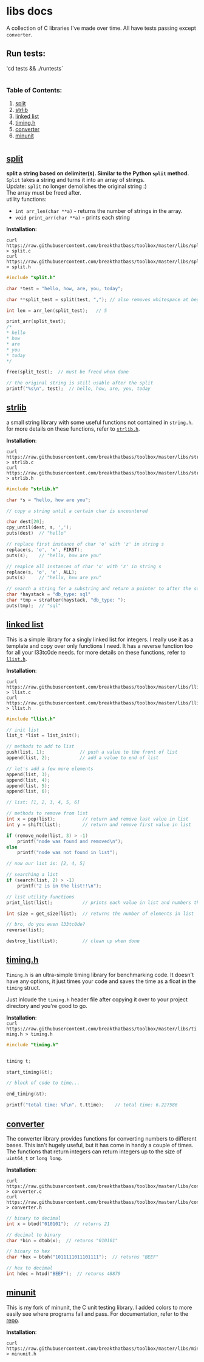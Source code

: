 # libs docs
A collection of C libraries I've made over time. All have tests passing except `converter`.

## Run tests:   
'cd tests && ./runtests`
#
### Table of Contents:
1. [split](https://github.com/breakthatbass/toolbox/tree/master/libs#split)
2. [strlib](https://github.com/breakthatbass/toolbox/tree/master/libs#strlib)
3. [linked list](https://github.com/breakthatbass/toolbox/tree/master/libs#linked-list)
4. [timing.h](https://github.com/breakthatbass/toolbox/tree/master/libs#timingh)
5. [converter](https://github.com/breakthatbass/toolbox/tree/master/libs#converter)
6. [minunit](https://github.com/breakthatbass/toolbox/tree/master/libs#minunit)
#
## [split](https://github.com/breakthatbass/toolbox/blob/master/libs/split.c)
**split a string based on delimiter(s). Similar to the Python `split` method.**  
`Split` takes a string and turns it into an array of strings.  
Update: `split` no longer demolishes the original string :)  
The array must be freed after.  
utility functions:
- `int arr_len(char **a)` - returns the number of strings in the array.
- `void print_arr(char **a)` - prints each string

**Installation:**  
```
curl https://raw.githubusercontent.com/breakthatbass/toolbox/master/libs/split.c > split.c  
curl https://raw.githubusercontent.com/breakthatbass/toolbox/master/libs/split.h > split.h
```
```C
#include "split.h"

char *test = "hello, how, are, you, today";

char **split_test = split(test, ","); // also removes whitespace at beginning and end of each str

int len = arr_len(split_test);   // 5

print_arr(split_test);
/*
* hello
* how
* are
* you
* today
*/

free(split_test);  // must be freed when done

// the original string is still usable after the split
printf("%s\n", test);  // hello, how, are, you, today
```

## [strlib](https://github.com/breakthatbass/toolbox/blob/master/libs/strlib.c)
a small string library with some useful functions not contained in `string.h`.  
for more details on these functions, refer to [`strlib.h`](https://github.com/breakthatbass/toolbox/blob/master/libs/strlib.h). 

**Installation**:
```
curl https://raw.githubusercontent.com/breakthatbass/toolbox/master/libs/strlib.c > strlib.c
curl https://raw.githubusercontent.com/breakthatbass/toolbox/master/libs/strlib.h > strlib.h
```
```C
#include "strlib.h"

char *s = "hello, how are you";

// copy a string until a certain char is encountered

char dest[20];
cpy_until(dest, s, ',');
puts(dest)  // "hello"

// replace first instance of char 'o' with 'z' in string s
replace(s, 'o', 'x', FIRST);
puts(s);    // "hellx, how are you"

// reaplce all instances of char 'o' with 'z' in string s
replace(s, 'o', 'x', ALL);
puts(s)     // "hellx, hxw are yxu"

// search a string for a substring and return a pointer to after the substring
char *haystack = "db_type: sql"
char *tmp = strafter(haystack, "db_type: ");
puts(tmp);  // "sql"

```

## [linked list](https://github.com/breakthatbass/toolbox/blob/master/libs/llist.c)
This is a simple library for a singly linked list for integers. I really use it as a template and copy over only functions I need. It has a reverse function too for all your l33tc0de needs. for more details on these functions, refer to [`llist.h`](https://github.com/breakthatbass/toolbox/blob/master/libs/llist.h).

**Installation**:
```
curl https://raw.githubusercontent.com/breakthatbass/toolbox/master/libs/llist.c > llist.c
curl https://raw.githubusercontent.com/breakthatbass/toolbox/master/libs/llist.h > llist.h
```
```C
#include "llist.h"

// init list
list_t *list = list_init();

// methods to add to list
push(list, 1);             // push a value to the front of list
append(list, 2);           // add a value to end of list

// let's add a few more elements
append(list, 3);
append(list, 4);
append(list, 5);
append(list, 6);

// list: [1, 2, 3, 4, 5, 6]

// methods to remove from list
int x = pop(list);          // return and remove last value in list
int y = shift(list);        // return and remove first value in list

if (remove_node(list, 3) > -1)
    printf("node was found and removed\n");
else
    printf("node was not found in list");

// now our list is: [2, 4, 5]

// searching a list
if (search(list, 2) > -1)
    printf("2 is in the list!!\n");

// list utility functions
print_list(list);           // prints each value in list and numbers them

int size = get_size(list);  // returns the number of elements in list

// bro, do you even l33tc0de?
reverse(list);

destroy_list(list);         // clean up when done

```

## [timing.h](https://github.com/breakthatbass/toolbox/blob/master/libs/timing.h)
`Timing.h` is an ultra-simple timing library for benchmarking code. It doesn't have any options, it just times your code and saves the time as a float in the `timing` struct.  

Just inlcude the `timing.h` header file after copying it over to your project directory and you're good to go. 

**Installation**:  
`curl https://raw.githubusercontent.com/breakthatbass/toolbox/master/libs/timing.h > timing.h`

```C
#include "timing.h"


timing t;

start_timing(&t);

// block of code to time...

end_timing(&t);

printf("total time: %f\n". t.ttime);    // total time: 6.227586

```

## [converter](https://github.com/breakthatbass/toolbox/blob/master/libs/converter.c)
The converter library provides functions for converting numbers to different bases. This isn't hugely useful, but it has come in handy a couple of times. The functions that return integers can return integers up to the size of `uint64_t` or `long long`.  

**Installation**:
```
curl https://raw.githubusercontent.com/breakthatbass/toolbox/master/libs/converter.c > converter.c
curl https://raw.githubusercontent.com/breakthatbass/toolbox/master/libs/converter.h > converter.h
```

```C
// binary to decimal
int x = btod("010101");  // returns 21

// decimal to binary
char *bin = dtob(x);  // returns "010101"

// binary to hex
char *hex = btoh("1011111011101111");  // returns "BEEF"

// hex to decimal
int hdec = htod("BEEF");  // returns 48879
```

## [minunit](https://github.com/breakthatbass/toolbox/blob/master/libs/minunit.h)
This is my fork of minunit, the C unit testing library. I added colors to more easily see where programs fail and pass. For documentation, refer to the [repo](https://github.com/breakthatbass/minunit).  

**Installation**:
```
curl https://raw.githubusercontent.com/breakthatbass/toolbox/master/libs/minunit.h > minunit.h
```
